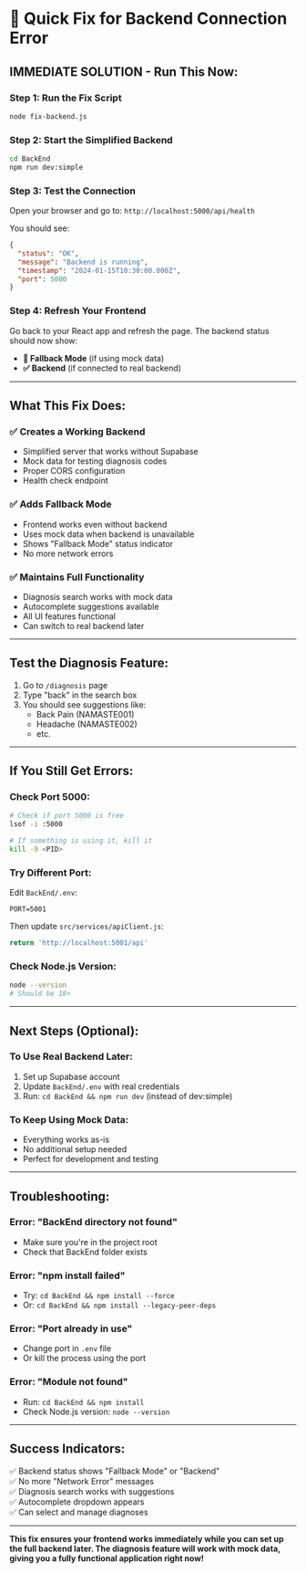 # 🚀 Quick Fix for Backend Connection Error

## **IMMEDIATE SOLUTION - Run This Now:**

### Step 1: Run the Fix Script
```bash
node fix-backend.js
```

### Step 2: Start the Simplified Backend
```bash
cd BackEnd
npm run dev:simple
```

### Step 3: Test the Connection
Open your browser and go to: `http://localhost:5000/api/health`

You should see:
```json
{
  "status": "OK",
  "message": "Backend is running",
  "timestamp": "2024-01-15T10:30:00.000Z",
  "port": 5000
}
```

### Step 4: Refresh Your Frontend
Go back to your React app and refresh the page. The backend status should now show:
- **🔄 Fallback Mode** (if using mock data)
- **✅ Backend** (if connected to real backend)

---

## **What This Fix Does:**

### ✅ **Creates a Working Backend**
- Simplified server that works without Supabase
- Mock data for testing diagnosis codes
- Proper CORS configuration
- Health check endpoint

### ✅ **Adds Fallback Mode**
- Frontend works even without backend
- Uses mock data when backend is unavailable
- Shows "Fallback Mode" status indicator
- No more network errors

### ✅ **Maintains Full Functionality**
- Diagnosis search works with mock data
- Autocomplete suggestions available
- All UI features functional
- Can switch to real backend later

---

## **Test the Diagnosis Feature:**

1. Go to `/diagnosis` page
2. Type "back" in the search box
3. You should see suggestions like:
   - Back Pain (NAMASTE001)
   - Headache (NAMASTE002)
   - etc.

---

## **If You Still Get Errors:**

### Check Port 5000:
```bash
# Check if port 5000 is free
lsof -i :5000

# If something is using it, kill it
kill -9 <PID>
```

### Try Different Port:
Edit `BackEnd/.env`:
```env
PORT=5001
```

Then update `src/services/apiClient.js`:
```javascript
return 'http://localhost:5001/api'
```

### Check Node.js Version:
```bash
node --version
# Should be 18+ 
```

---

## **Next Steps (Optional):**

### To Use Real Backend Later:
1. Set up Supabase account
2. Update `BackEnd/.env` with real credentials
3. Run: `cd BackEnd && npm run dev` (instead of dev:simple)

### To Keep Using Mock Data:
- Everything works as-is
- No additional setup needed
- Perfect for development and testing

---

## **Troubleshooting:**

### Error: "BackEnd directory not found"
- Make sure you're in the project root
- Check that BackEnd folder exists

### Error: "npm install failed"
- Try: `cd BackEnd && npm install --force`
- Or: `cd BackEnd && npm install --legacy-peer-deps`

### Error: "Port already in use"
- Change port in `.env` file
- Or kill the process using the port

### Error: "Module not found"
- Run: `cd BackEnd && npm install`
- Check Node.js version: `node --version`

---

## **Success Indicators:**

✅ Backend status shows "Fallback Mode" or "Backend"  
✅ No more "Network Error" messages  
✅ Diagnosis search works with suggestions  
✅ Autocomplete dropdown appears  
✅ Can select and manage diagnoses  

---

**This fix ensures your frontend works immediately while you can set up the full backend later. The diagnosis feature will work with mock data, giving you a fully functional application right now!**

